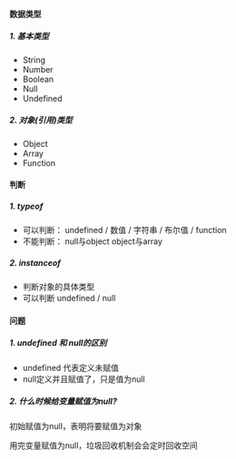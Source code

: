 ####  数据类型

##### 1. 基本类型

* String
* Number
* Boolean
* Null
* Undefined

##### 2. 对象(引用)类型

+ Object
+ Array
+ Function

#### 判断

##### 1. typeof

+ 可以判断： undefined / 数值 / 字符串 / 布尔值 / function
+  不能判断： null与object   object与array 

##### 2. instanceof

+ 判断对象的具体类型
+ 可以判断 undefined / null 

#### 问题

##### 1. undefined 和 null的区别

+ undefined 代表定义未赋值
+ null定义并且赋值了，只是值为null

##### 2. 什么时候给变量赋值为null? 

初始赋值为null，表明将要赋值为对象

用完变量赋值为null，垃圾回收机制会会定时回收空间